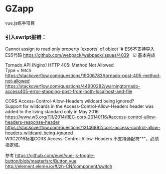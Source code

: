 # GZapp
vue.js练手项目

### 引入swript报错：
  Cannot assign to read only property 'exports' of object '#<Object>
  ES6不支持导入ES5代码 https://github.com/webpack/webpack/issues/4039
  
☑ 基本完成

Tornado API (Nginx) HTTP 405: Method Not Allowed<br/>
Type = fetch <br/>
https://stackoverflow.com/questions/19006783/tornado-post-405-method-not-allowed <br/>
https://stackoverflow.com/questions/44900282/warningtornado-access405-error-stopping-post-from-both-localhost-and-file

CORS Access-Control-Allow-Headers wildcard being ignored?<br/>
Support for wildcards in the Access-Control-Allow-Headers header was added to the living standard only in May 2016<br/>
https://www.w3.org/TR/2014/REC-cors-20140116/#access-control-allow-headers-response-header<br/>
https://stackoverflow.com/questions/13146892/cors-access-control-allow-headers-wildcard-being-ignored <br/>
W3C2016标准CORS Access-Control-Allow-Headers 不支持通配符"*"，必须指定域。<br/>

参考 https://github.com/euvl/vue-js-toggle-button/blob/master/src/Button.vue<br/>
    http://element.eleme.io/#/zh-CN/component/switch<br/>

